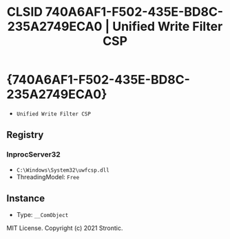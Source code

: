 ﻿---
title: "CLSID 740A6AF1-F502-435E-BD8C-235A2749ECA0 | Unified Write Filter CSP"
excerpt: What is COM-Object CLSID 740A6AF1-F502-435E-BD8C-235A2749ECA0?
---

# {740A6AF1-F502-435E-BD8C-235A2749ECA0}

* `Unified Write Filter CSP`

## Registry


### InprocServer32

* `C:\Windows\System32\uwfcsp.dll`
* ThreadingModel: `Free`

## Instance

* Type: `__ComObject`

MIT License. Copyright (c) 2021 Strontic.


